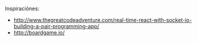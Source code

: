 Inspiraciónes:
- http://www.thegreatcodeadventure.com/real-time-react-with-socket-io-building-a-pair-programming-app/
- http://boardgame.io/